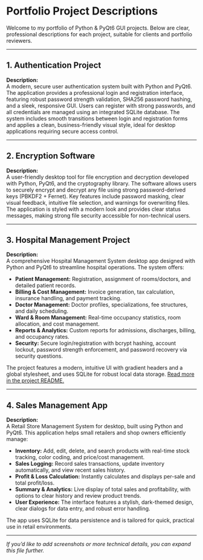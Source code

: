 # Portfolio Project Descriptions

Welcome to my portfolio of Python & PyQt6 GUI projects. Below are clear, professional descriptions for each project, suitable for clients and portfolio reviewers.

---

## 1. Authentication Project

**Description:**  
A modern, secure user authentication system built with Python and PyQt6. The application provides a professional login and registration interface, featuring robust password strength validation, SHA256 password hashing, and a sleek, responsive GUI. Users can register with strong passwords, and all credentials are managed using an integrated SQLite database. The system includes smooth transitions between login and registration forms and applies a clean, business-friendly visual style, ideal for desktop applications requiring secure access control.

---

## 2. Encryption Software

**Description:**  
A user-friendly desktop tool for file encryption and decryption developed with Python, PyQt6, and the cryptography library. The software allows users to securely encrypt and decrypt any file using strong password-derived keys (PBKDF2 + Fernet). Key features include password masking, clear visual feedback, intuitive file selection, and warnings for overwriting files. The application is styled with a modern look and provides clear status messages, making strong file security accessible for non-technical users.

---

## 3. Hospital Management Project

**Description:**  
A comprehensive Hospital Management System desktop app designed with Python and PyQt6 to streamline hospital operations. The system offers:

- **Patient Management:** Registration, assignment of rooms/doctors, and detailed patient records.
- **Billing & Cost Management:** Invoice generation, tax calculation, insurance handling, and payment tracking.
- **Doctor Management:** Doctor profiles, specializations, fee structures, and daily scheduling.
- **Ward & Room Management:** Real-time occupancy statistics, room allocation, and cost management.
- **Reports & Analytics:** Custom reports for admissions, discharges, billing, and occupancy rates.
- **Security:** Secure login/registration with bcrypt hashing, account lockout, password strength enforcement, and password recovery via security questions.

The project features a modern, intuitive UI with gradient headers and a global stylesheet, and uses SQLite for robust local data storage. [Read more in the project README.](./Hospital%20Management%20Project/README.md)

---

## 4. Sales Management App

**Description:**  
A Retail Store Management System for desktop, built using Python and PyQt6. This application helps small retailers and shop owners efficiently manage:

- **Inventory:** Add, edit, delete, and search products with real-time stock tracking, color coding, and price/cost management.
- **Sales Logging:** Record sales transactions, update inventory automatically, and view recent sales history.
- **Profit & Loss Calculation:** Instantly calculates and displays per-sale and total profit/loss.
- **Summary & Analytics:** Live display of total sales and profitability, with options to clear history and review product trends.
- **User Experience:** The interface features a stylish, dark-themed design, clear dialogs for data entry, and robust error handling.

The app uses SQLite for data persistence and is tailored for quick, practical use in retail environments.

---

*If you’d like to add screenshots or more technical details, you can expand this file further.*
